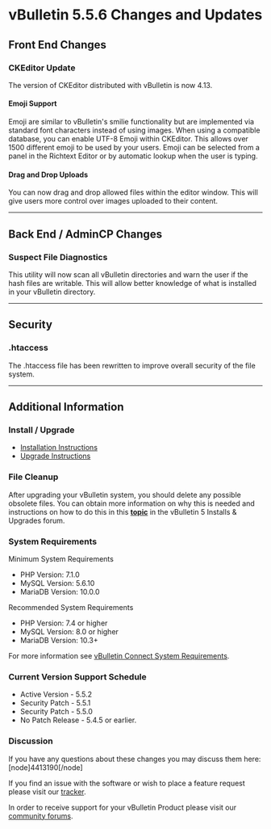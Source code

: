# vBulletin 5.5.6 Changes and Updates

## Front End Changes

### CKEditor Update

The version of CKEditor distributed with vBulletin is now 4.13.

#### Emoji Support

Emoji are similar to vBulletin's smilie functionality but are implemented via standard font characters instead of using images. When using a compatible database, you can enable UTF-8 Emoji within CKEditor. This allows over 1500 different emoji to be used by your users. Emoji can be selected from a panel in the Richtext Editor or by automatic lookup when the user is typing.

#### Drag and Drop Uploads

You can now drag and drop allowed files within the editor window. This will give users more control over images uploaded to their content.

---

## Back End / AdminCP Changes

### Suspect File Diagnostics

This utility will now scan all vBulletin directories and warn the user if the hash files are writable. This will allow better knowledge of what is installed in your vBulletin directory.

---

## Security

### .htaccess

The .htaccess file has been rewritten to improve overall security of the file system.

---

## Additional Information

### Install / Upgrade

- [Installation Instructions](https://www.vbulletin.com/forum/node/4391348)
- [Upgrade Instructions](https://www.vbulletin.com/forum/node/4391346)

### File Cleanup

After upgrading your vBulletin system, you should delete any possible obsolete files. You can obtain more information on why this is needed and instructions on how to do this in this [**topic**](https://www.vbulletin.com/forum/node/4391346) in the vBulletin 5 Installs & Upgrades forum.

### System Requirements

Minimum System Requirements

- PHP Version: 7.1.0
- MySQL Version: 5.6.10
- MariaDB Version: 10.0.0

Recommended System Requirements

- PHP Version: 7.4 or higher
- MySQL Version: 8.0 or higher
- MariaDB Version: 10.3+

For more information see [vBulletin Connect System Requirements](https://www.vbulletin.com/forum/node/4391344).

### Current Version Support Schedule

- Active Version - 5.5.2
- Security Patch - 5.5.1
- Security Patch - 5.5.0
- No Patch Release - 5.4.5 or earlier.

### Discussion

If you have any questions about these changes you may discuss them here: [node]4413190[/node]

If you find an issue with the software or wish to place a feature request please visit our [tracker](https://tracker.vbulletin.com).

In order to receive support for your vBulletin Product please visit our [community forums](https://www.vbulletin.com/forum/).
